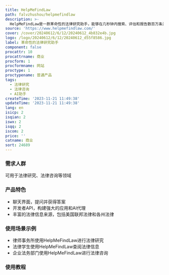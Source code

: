 ```yaml
---
title: HelpMeFindLaw
path: falvzhushou/helpmefindlaw
description: >-
  HelpMeFindLaw是一款革命性的法律研究助手，能够在几秒钟内搜索、评估和报告数百万条法律信息。具有聊天界面、开发者API以及丰富的法律信息来源。可广泛应用于法律研究、法律咨询等领域。
source: 'https://www.helpmefindlaw.com/'
cover: /cover/20240612/6/12/20240612_4b832e4b.jpg
logo: /logo/20240612/6/12/20240612_d55f8586.jpg
label: 革命性的法律研究助手
component: false
procattr: 10
procattrname: 商业
procform: 1
procformname: 网站
proctype: 1
proctypename: 普通产品
tags:
  - 法律研究
  - 法律咨询
  - AI助手
createTime: '2023-11-21 11:49:38'
updateTime: '2023-11-21 11:49:38'
lang: en
isicp: 2
isqian: 2
iswx: 2
isqq: 2
iscom: 2
price: ''
catname: 商业
sort: 24689
---
```




### 需求人群
可用于法律研究、法律咨询等领域

### 产品特色
- 聊天界面，提问并获得答案
- 开发者API，构建强大的应用和AI代理
- 丰富的法律信息来源，包括美国联邦法律和各州法律

### 使用场景示例
- 律师事务所使用HelpMeFindLaw进行法律研究
- 法律学生使用HelpMeFindLaw查阅法律信息
- 企业法务部门使用HelpMeFindLaw进行法律咨询

### 使用教程


  
